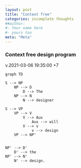```yaml
---
layout: post
title: "Context free"
categories: incomplete thoughts
##author:
#- Your name here
#- yours too
meta: "Meta"
---
```


### Context free design program
v.2021-03-06 19:35:00 +7

```mermaid
graph TD

S --> NP
	NP --> D
		D --> The
	NP --> N
		N --> designer
	
S --> VP
	VP --> V
		V --> Aux
			Aux --> will
		V --> v
			v --> design
	VP --> NP'


NP' --> D'
	D' --> the 
NP' --> N'
	N' --> design.

```


